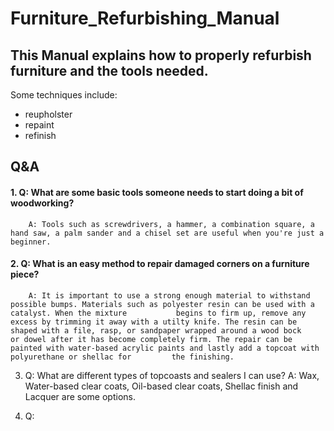# Furniture_Refurbishing_Manual

## This Manual explains how to properly refurbish furniture and the tools needed. ##
Some techniques include: 
  * reupholster
  * repaint
  * refinish


## Q&A ##

#### 1. Q: What are some basic tools someone needs to start doing a bit of woodworking? ####

        A: Tools such as screwdrivers, a hammer, a combination square, a hand saw, a palm sander and a chisel set are useful when you're just a beginner.

#### 2. Q: What is an easy method to repair damaged corners on a furniture piece? ####
  
        A: It is important to use a strong enough material to withstand possible bumps. Materials such as polyester resin can be used with a catalyst. When the mixture           begins to firm up, remove any excess by trimming it away with a utilty knife. The resin can be shaped with a file, rasp, or sandpaper wrapped around a wood bock         or dowel after it has become completely firm. The repair can be painted with water-based acrylic paints and lastly add a topcoat with polyurethane or shellac for         the finishing. 
   
3. Q: What are different types of topcoasts and sealers I can use?
   A: Wax, Water-based clear coats, Oil-based clear coats, Shellac finish and Lacquer are some options.
   
4. Q: 
